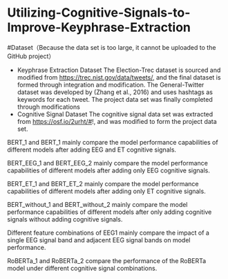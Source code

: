 # Utilizing-Cognitive-Signals-to-Improve-Keyphrase-Extraction

#Dataset（Because the data set is too large, it cannot be uploaded to the GitHub project）
- Keyphrase Extraction Dataset
 The Election-Trec dataset is sourced and modified from https://trec.nist.gov/data/tweets/, and the final dataset is formed through integration and modification.
 The General-Twitter dataset was developed by (Zhang et al., 2016) and uses hashtags as keywords for each tweet. The project data set was finally completed through modifications
- Cognitive Signal Dataset
 The cognitive signal data set was extracted from https://osf.io/2urht/#!, and was modified to form the project data set.
 
BERT_1 and BERT_1 mainly compare the model performance capabilities of different models after adding EEG and ET cognitive signals.

BERT_EEG_1 and BERT_EEG_2 mainly compare the model performance capabilities of different models after adding only EEG cognitive signals.

BERT_ET_1 and BERT_ET_2 mainly compare the model performance capabilities of different models after adding only ET cognitive signals.

BERT_without_1 and BERT_without_2 mainly compare the model performance capabilities of different models after only adding cognitive signals without adding cognitive signals.

Different feature combinations of EEG1 mainly compare the impact of a single EEG signal band and adjacent EEG signal bands on model performance.

RoBERTa_1 and RoBERTa_2 compare the performance of the RoBERTa model under different cognitive signal combinations.
